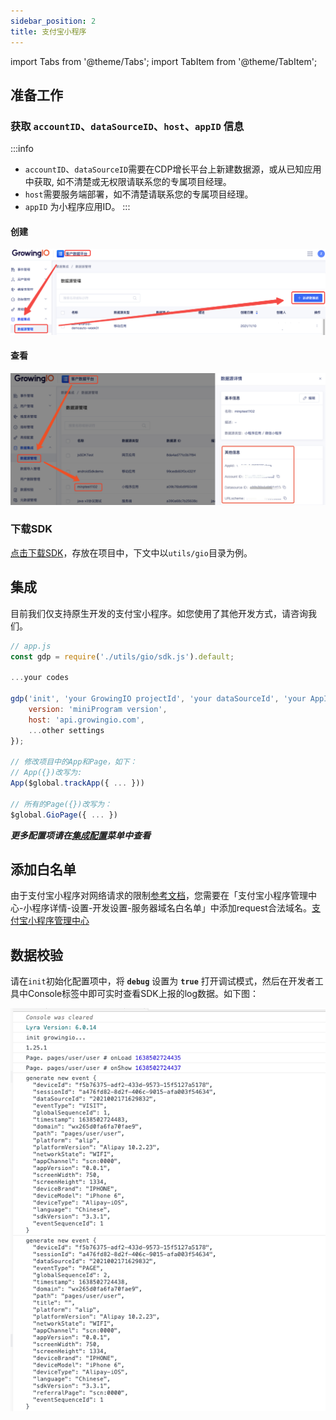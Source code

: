 ```yaml
---
sidebar_position: 2
title: 支付宝小程序
---
```


import Tabs from '@theme/Tabs';
import TabItem from '@theme/TabItem';

## 准备工作
### 获取 `accountID`、`dataSourceID`、`host`、`appID` 信息

:::info
- `accountID`、`dataSourceID`需要在CDP增长平台上新建数据源，或从已知应用中获取, 如不清楚或无权限请联系您的专属项目经理。
- `host`需要服务端部署，如不清楚请联系您的专属项目经理。
- `appID` 为小程序应用ID。
:::
#### 创建
![新建数据源](/img/createapplication.png)
#### 查看
![查看数据源](/img/miniprogram/dataSourceInfo.png)

### 下载SDK
<a href="https://assets.giocdn.com/sdk/cdp/3.0/gio-alip.js" download="https://assets.giocdn.com/sdk/cdp/3.0/gio-alip.js">点击下载SDK</a>，存放在项目中，下文中以`utils/gio`目录为例。

## 集成

目前我们仅支持原生开发的支付宝小程序。如您使用了其他开发方式，请咨询我们。

```js
// app.js
const gdp = require('./utils/gio/sdk.js').default;

...your codes

gdp('init', 'your GrowingIO projectId', 'your dataSourceId', 'your AppId', {
    version: 'miniProgram version',
    host: 'api.growingio.com',
    ...other settings
});

// 修改项目中的App和Page，如下：
// App({})改写为:
App($global.trackApp({ ... }))

// 所有的Page({})改写为：
$global.GioPage({ ... })
```

***更多配置项请在[集成配置](/docs/miniprogram/3.0/initSettings)菜单中查看***

## 添加白名单

由于支付宝小程序对网络请求的限制[参考文档](https://opendocs.alipay.com/mini/008gq6)，您需要在「支付宝小程序管理中心-小程序详情-设置-开发设置-服务器域名白名单」中添加request合法域名。[支付宝小程序管理中心](https://open.alipay.com/mini/dev/list)

## 数据校验

请在`init`初始化配置项中，将 **`debug`** 设置为 **`true`** 打开调试模式，然后在开发者工具中Console标签中即可实时查看SDK上报的log数据。如下图：

![debugLog](/img/miniprogram/3.0_my_debug.png)
